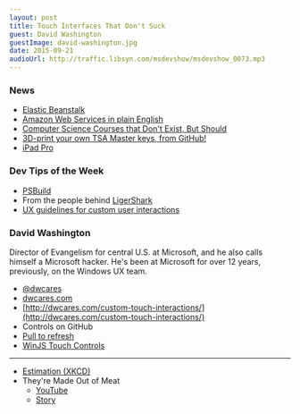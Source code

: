 ```yaml
---
layout: post
title: Touch Interfaces That Don't Suck
guest: David Washington
guestImage: david-washington.jpg
date: 2015-09-21
audioUrl: http://traffic.libsyn.com/msdevshow/msdevshow_0073.mp3
---
```


### News

-   [Elastic Beanstalk](https://aws.amazon.com/elasticbeanstalk/)
-   [Amazon Web Services in plain English](https://www.expeditedssl.com/aws-in-plain-english)
-   [Computer Science Courses that Don't Exist, But Should](http://prog21.dadgum.com/210.html)
-   [3D-print your own TSA Master keys, from GitHub!](https://github.com/Xyl2k/TSA-Travel-Sentry-master-keys)
-   [iPad Pro](http://www.engadget.com/2015/09/09/apple-ipad-pro-announcement/)

### Dev Tips of the Week

 - [PSBuild](https://github.com/ligershark/psbuild)
  - From the people behind [LigerShark](https://github.com/orgs/ligershark/people)
 - [UX guidelines for custom user interactions](https://msdn.microsoft.com/en-us/library/windows/apps/dn611861.aspx)

### David Washington 

Director of Evangelism for central U.S. at Microsoft, and he also calls himself a Microsoft hacker. He's been at Microsoft for over 12 years, previously, on the Windows UX team.

 - [@dwcares](https://twitter.com/dwcares)
 - [dwcares.com](http://dwcares.com/)
  - [http://dwcares.com/custom-touch-interactions/](http://dwcares.com/custom-touch-interactions/)
 - Controls on GitHub
  - [Pull to refresh](https://github.com/dwcares/pulltorefresh)
  - [WinJS Touch Controls](https://github.com/dwcares/TouchControls)

-----------------------------------------

 - [Estimation (XKCD)](https://xkcd.com/612/)
 - They're Made Out of Meat
   - [YouTube](https://www.youtube.com/watch?v=7tScAyNaRdQ)
   - [Story](http://www.terrybisson.com/page6/page6.html)